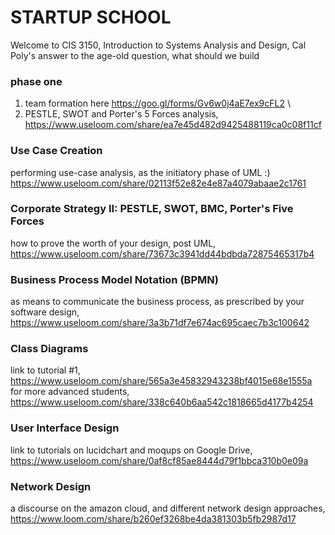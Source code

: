 # STARTUP SCHOOL
Welcome to CIS 3150, Introduction to Systems Analysis and Design, 
Cal Poly's answer to the age-old question, what should we build

### phase one
1. team formation here https://goo.gl/forms/Gv6w0j4aE7ex9cFL2 \
2. PESTLE, SWOT and Porter's 5 Forces analysis, https://www.useloom.com/share/ea7e45d482d9425488119ca0c08f11cf

### Use Case Creation
performing use-case analysis, as the initiatory phase of UML :) https://www.useloom.com/share/02113f52e82e4e87a4079abaae2c1761

### Corporate Strategy II: PESTLE, SWOT, BMC, Porter's Five Forces
how to prove the worth of your design, post UML, https://www.useloom.com/share/73673c3941dd44bdbda72875465317b4

### Business Process Model Notation (BPMN)
as means to communicate the business process, as prescribed by your software design, https://www.useloom.com/share/3a3b71df7e674ac695caec7b3c100642

### Class Diagrams
link to tutorial #1, https://www.useloom.com/share/565a3e45832943238bf4015e68e1555a
for more advanced students, https://www.useloom.com/share/338c640b6aa542c1818665d4177b4254

### User Interface Design
link to tutorials on lucidchart and moqups on Google Drive, https://www.useloom.com/share/0af8cf85ae8444d79f1bbca310b0e09a

### Network Design
a discourse on the amazon cloud, and different network design approaches, https://www.loom.com/share/b260ef3268be4da381303b5fb2987d17
